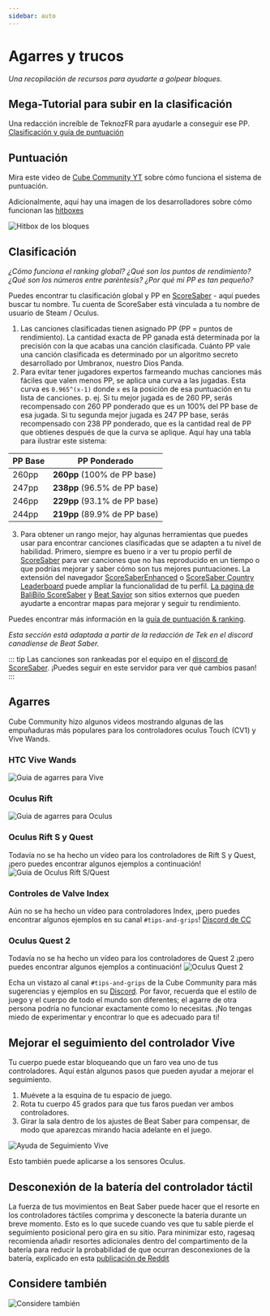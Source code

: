 ```yaml
---
sidebar: auto
---
```


# Agarres y trucos
_Una recopilación de recursos para ayudarte a golpear bloques._

## Mega-Tutorial para subir en la clasificación
Una redacción increíble de TeknozFR para ayudarle a conseguir ese PP. [Clasificación y guía de puntuación](./ranking-guide)

## Puntuación
Mira este video de [Cube Community YT](https://www.youtube.com/channel/UCdG9zS8jVcQIKl7plwWXUkg) sobre cómo funciona el sistema de puntuación.

<YouTube url='https://www.youtube.com/watch?v=rVbXCGddspA' />

Adicionalmente, aquí hay una imagen de los desarrolladores sobre cómo funcionan las [hitboxes](https://twitter.com/Split82/status/979365834324889600)

![Hitbox de los bloques](~@images/mapping/hitbox-from-split.jpg)

## Clasificación
*¿Cómo funciona el ranking global? ¿Qué son los puntos de rendimiento? ¿Qué son los números entre paréntesis? ¿Por qué mi PP es tan pequeño?*

Puedes encontrar tu clasificación global y PP en [ScoreSaber](https://scoresaber.com/global) - aquí puedes buscar tu nombre. Tu cuenta de ScoreSaber está vinculada a tu nombre de usuario de Steam / Oculus.

1. Las canciones clasificadas tienen asignado PP (PP = puntos de rendimiento). La cantidad exacta de PP ganada está determinada por la precisión con la que acabas una canción clasificada. Cuánto PP vale una canción clasificada es determinado por un algoritmo secreto desarrollado por Umbranox, nuestro Dios Panda.
2. Para evitar tener jugadores expertos farmeando muchas canciones más fáciles que valen menos PP, se aplica una curva a las jugadas. Esta curva es `0.965^(x-1)` donde `x` es la posición de esa puntuación en tu lista de canciones. p. ej. Si tu mejor jugada es de 260 PP, serás recompensado con 260 PP ponderado que es un 100% del PP base de esa jugada. Si tu segunda mejor jugada es 247 PP base, serás recompensado con 238 PP ponderado, que es la cantidad real de PP que obtienes después de que la curva se aplique. Aquí hay una tabla para ilustrar este sistema:

| PP Base | PP Ponderado                 |
| ------- | ---------------------------- |
| 260pp   | **260pp** (100% de PP base)  |
| 247pp   | **238pp** (96.5% de PP base) |
| 246pp   | **229pp** (93.1% de PP base) |
| 244pp   | **219pp** (89.9% de PP base) |

3. Para obtener un rango mejor, hay algunas herramientas que puedes usar para encontrar canciones clasificadas que se adapten a tu nivel de habilidad. Primero, siempre es bueno ir a ver tu propio perfil de [ScoreSaber](https://scoresaber.com/global) para ver canciones que no has reproducido en un tiempo o que podrías mejorar y saber cómo son tus mejores puntuaciones. La extensión del navegador [ScoreSaberEnhanced](https://github.com/Splamy/ScoreSaberEnhanced#readme) o [ScoreSaber Country Leaderboard](https://github.com/motzel/ScoreSaberCountryLeaderboard#readme) puede ampliar la funcionalidad de tu perfil. [La pagina de BaliBilo ScoreSaber](https://scoresaber.balibalo.xyz/peepee) y [Beat Savior](https://www.beatsavior.io/) son sitios externos que pueden ayudarte a encontrar mapas para mejorar y seguir tu rendimiento.

Puedes encontrar más información en la [guía de puntuación & ranking](./ranking-guide.md).

*Esta sección está adaptada a partir de la redacción de Tek en el discord canadiense de Beat Saber.*

::: tip Las canciones son rankeadas por el equipo en el [discord de ScoreSaber](https://discord.gg/WpuDMwU). ¡Puedes seguir en este servidor para ver qué cambios pasan! :::

## Agarres
Cube Community hizo algunos videos mostrando algunas de las empuñaduras más populares para los controladores oculus Touch (CV1) y Vive Wands.

### HTC Vive Wands
<YouTube url='https://www.youtube.com/watch?v=G7x_wb7RrgU' />

![Guia de agarres para Vive](~@images/grips-and-tricks/vive-grips-guide.jpg)

### Oculus Rift
<YouTube url='https://www.youtube.com/watch?v=XFt90q69aEA' />

![Guia de agarres para Oculus](~@images/grips-and-tricks/oculus-grips-guide.jpg)

### Oculus Rift S y Quest
Todavía no se ha hecho un vídeo para los controladores de Rift S y Quest, ¡pero puedes encontrar algunos ejemplos a continuación! ![Guia de Oculus Rift S/Quest](~@images/grips-and-tricks/touch2-grips.jpg)

### Controles de Valve Index
Aún no se ha hecho un vídeo para controladores Index, ¡pero puedes encontrar algunos ejemplos en su canal `#tips-and-grips`! [Discord de CC](https://discord.gg/dwe8mbC)

### Oculus Quest 2
Todavía no se ha hecho un vídeo para los controladores de Quest 2 ¡pero puedes encontrar algunos ejemplos a continuación! ![Oculus Quest 2](~@images/grips-and-tricks/touch3-grips.jpg)

Echa un vistazo al canal `#tips-and-grips` de la Cube Community para más sugerencias y ejemplos en su [Discord](https://discord.gg/dwe8mbC). Por favor, recuerda que el estilo de juego y el cuerpo de todo el mundo son diferentes; el agarre de otra persona podría no funcionar exactamente como lo necesitas. ¡No tengas miedo de experimentar y encontrar lo que es adecuado para ti!

## Mejorar el seguimiento del controlador Vive
Tu cuerpo puede estar bloqueando que un faro vea uno de tus controladores. Aquí están algunos pasos que pueden ayudar a mejorar el seguimiento.

1. Muévete a la esquina de tu espacio de juego.
2. Rota tu cuerpo 45 grados para que tus faros puedan ver ambos controladores.
3. Girar la sala dentro de los ajustes de Beat Saber para compensar, de modo que aparezcas mirando hacia adelante en el juego.

![Ayuda de Seguimiento Vive](~@images/grips-and-tricks/vive-tracking-help.gif)

Esto también puede aplicarse a los sensores Oculus.

## Desconexión de la batería del controlador táctil
La fuerza de tus movimientos en Beat Saber puede hacer que el resorte en los controladores táctiles comprima y desconecte la batería durante un breve momento. Esto es lo que sucede cuando ves que tu sable pierde el seguimiento posicional pero gira en su sitio. Para minimizar esto, ragesaq recomienda añadir resortes adicionales dentro del compartimento de la batería para reducir la probabilidad de que ocurran desconexiones de la batería, explicado en esta [publicación de Reddit](https://www.reddit.com/r/oculus/comments/a2h7o4/psa_adding_an_additional_spring_to_the_battery/?st=JR9Q7OEZ&sh=a7a3d091)

## Considere también
![Considere también](~@images/grips-and-tricks/allow-adequate-room-around-you-during-game-play-put-on-27689465.png)
